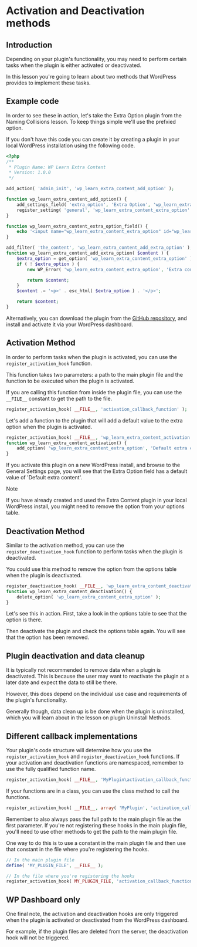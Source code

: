 # Activation and Deactivation methods

## Introduction

Depending on your plugin's functionality, you may need to perform certain tasks when the plugin is either activated or deactivated. 

In this lesson you're going to learn about two methods that WordPress provides to implement these tasks.

## Example code

In order to see these in action, let's take the Extra Option plugin from the Naming Collisions lesson. To keep things simple we'll use the prefxied option.

If you don't have this code you can create it by creating a plugin in your local WordPress installation using the following code.

```php
<?php
/**
 * Plugin Name: WP Learn Extra Content
 * Version: 1.0.0
 */

add_action( 'admin_init', 'wp_learn_extra_content_add_option' );

function wp_learn_extra_content_add_option() {
	add_settings_field( 'extra_option', 'Extra Option', 'wp_learn_extra_content_extra_option_field', 'general' );
	register_setting( 'general', 'wp_learn_extra_content_extra_option' );
}

function wp_learn_extra_content_extra_option_field() {
	echo '<input name="wp_learn_extra_content_extra_option" id="wp_learn_extra_content_extra_option" type="text" value="' . esc_html( get_option( 'wp_learn_extra_content_extra_option' ) ) . '" />';
}

add_filter( 'the_content', 'wp_learn_extra_content_add_extra_option' );
function wp_learn_extra_content_add_extra_option( $content ) {
	$extra_option = get_option( 'wp_learn_extra_content_extra_option' );
	if ( ! $extra_option ) {
		new WP_Error( 'wp_learn_extra_content_extra_option', 'Extra content is empty.' );

		return $content;
	}
	$content .= '<p>' . esc_html( $extra_option ) . '</p>';

	return $content;
}
```

Alternatively, you can download the plugin from the [GitHub repository](https://github.com/wptrainingteam/plugin-developer/blob/trunk/wp-learn-extra-content.zip), and install and activate it via your WordPress dashboard.

## Activation Method

In order to perform tasks when the plugin is activated, you can use the `register_activation_hook` function. 

This function takes two parameters: a path to the main plugin file and the function to be executed when the plugin is activated.

If you are calling this function from inside the plugin file, you can use the `__FILE__` constant to get the path to the file.

```php
register_activation_hook( __FILE__, 'activation_callback_function' );
```

Let's add a function to the plugin that will add a default value to the extra option when the plugin is activated.

```php
register_activation_hook( __FILE__, 'wp_learn_extra_content_activation' );
function wp_learn_extra_content_activation() {
    add_option( 'wp_learn_extra_content_extra_option', 'Default extra content' );
}
```

If you activate this plugin on a new WordPress install, and browse to the General Settings page, you will see that the Extra Option field has a default value of 'Default extra content'.

> [!NOTE]
> If you have already created and used the Extra Content plugin in your local WordPress install, you might need to remove the option from your options table.

## Deactivation Method

Similar to the activation method, you can use the `register_deactivation_hook` function to perform tasks when the plugin is deactivated.

You could use this method to remove the option from the options table when the plugin is deactivated.

```php
register_deactivation_hook( __FILE__, 'wp_learn_extra_content_deactivation' );
function wp_learn_extra_content_deactivation() {
    delete_option( 'wp_learn_extra_content_extra_option' );
}
```

Let's see this in action. First, take a look in the options table to see that the option is there. 

Then deactivate the plugin and check the options table again. You will see that the option has been removed.

## Plugin deactivation and data cleanup

It is typically not recommended to remove data when a plugin is deactivated. This is because the user may want to reactivate the plugin at a later date and expect the data to still be there. 

However, this does depend on the individual use case and requirements of the plugin's functionality. 

Generally though, data clean up is be done when the plugin is uninstalled, which you will learn about in the lesson on plugin Uninstall Methods.

## Different callback implementations

Your plugin's code structure will determine how you use the `register_activation_hook` and `register_deactivation_hook` functions. If your activation and deactivation functions are namespaced, remember to use the fully qualified function name.

```php
register_activation_hook( __FILE__, 'MyPlugin\activation_callback_function' );
```

If your functions are in a class, you can use the class method to call the functions.

```php
register_activation_hook( __FILE__, array( 'MyPlugin', 'activation_callback_function' ) );
``` 

Remember to also always pass the full path to the main plugin file as the first parameter. If you're not registering these hooks in the main plugin file, you'll need to use other methods to get the path to the main plugin file.

One way to do this is to use a constant in the main plugin file and then use that constant in the file where you're registering the hooks.

```php
// In the main plugin file
define( 'MY_PLUGIN_FILE', __FILE__ );
```

```php
// In the file where you're registering the hooks
register_activation_hook( MY_PLUGIN_FILE, 'activation_callback_function' );
```

## WP Dashboard only

One final note, the activation and deactivation hooks are only triggered when the plugin is activated or deactivated from the WordPress dashboard. 

For example, if the plugin files are deleted from the server, the deactivation hook will not be triggered.
